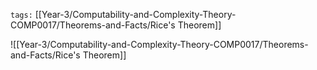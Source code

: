 `tags:` [[Year-3/Computability-and-Complexity-Theory-COMP0017/Theorems-and-Facts/Rice's Theorem]]

![[Year-3/Computability-and-Complexity-Theory-COMP0017/Theorems-and-Facts/Rice's Theorem]]

